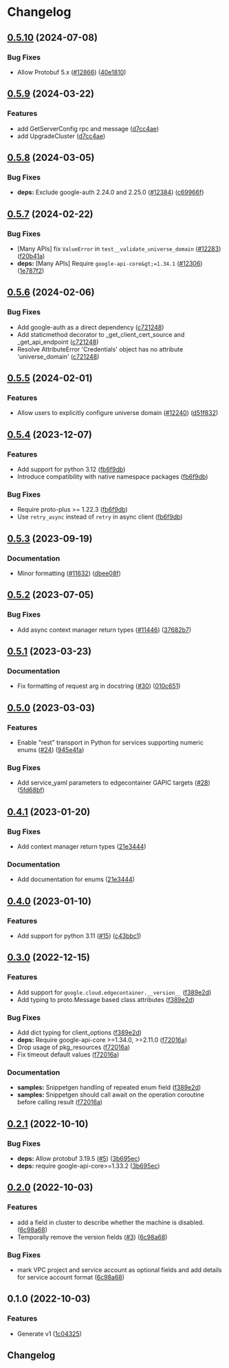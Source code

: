 # Changelog

## [0.5.10](https://github.com/googleapis/google-cloud-python/compare/google-cloud-edgecontainer-v0.5.9...google-cloud-edgecontainer-v0.5.10) (2024-07-08)


### Bug Fixes

* Allow Protobuf 5.x ([#12866](https://github.com/googleapis/google-cloud-python/issues/12866)) ([40e1810](https://github.com/googleapis/google-cloud-python/commit/40e18101eaaeefe4baa090c3b4f7a96209ea5735))

## [0.5.9](https://github.com/googleapis/google-cloud-python/compare/google-cloud-edgecontainer-v0.5.8...google-cloud-edgecontainer-v0.5.9) (2024-03-22)


### Features

* add GetServerConfig rpc and message ([d7cc4ae](https://github.com/googleapis/google-cloud-python/commit/d7cc4ae8fed8aaa29f85ba57dbc22f72463d290a))
* add UpgradeCluster ([d7cc4ae](https://github.com/googleapis/google-cloud-python/commit/d7cc4ae8fed8aaa29f85ba57dbc22f72463d290a))

## [0.5.8](https://github.com/googleapis/google-cloud-python/compare/google-cloud-edgecontainer-v0.5.7...google-cloud-edgecontainer-v0.5.8) (2024-03-05)


### Bug Fixes

* **deps:** Exclude google-auth 2.24.0 and 2.25.0 ([#12384](https://github.com/googleapis/google-cloud-python/issues/12384)) ([c69966f](https://github.com/googleapis/google-cloud-python/commit/c69966fa7aac2cba4e22513e4a053b3754f8ea5e))

## [0.5.7](https://github.com/googleapis/google-cloud-python/compare/google-cloud-edgecontainer-v0.5.6...google-cloud-edgecontainer-v0.5.7) (2024-02-22)


### Bug Fixes

* [Many APIs] fix `ValueError` in `test__validate_universe_domain` ([#12283](https://github.com/googleapis/google-cloud-python/issues/12283)) ([f20b41a](https://github.com/googleapis/google-cloud-python/commit/f20b41ac35b02a40135b83edfe819ff7a355ab21))
* **deps:** [Many APIs] Require `google-api-core&gt;=1.34.1` ([#12306](https://github.com/googleapis/google-cloud-python/issues/12306)) ([1e787f2](https://github.com/googleapis/google-cloud-python/commit/1e787f2079ac41ce634c7b90f02a6597cecb64be))

## [0.5.6](https://github.com/googleapis/google-cloud-python/compare/google-cloud-edgecontainer-v0.5.5...google-cloud-edgecontainer-v0.5.6) (2024-02-06)


### Bug Fixes

* Add google-auth as a direct dependency ([c721248](https://github.com/googleapis/google-cloud-python/commit/c721248accc77f0b1fba9605a65ea95a86f023a5))
* Add staticmethod decorator to _get_client_cert_source and _get_api_endpoint ([c721248](https://github.com/googleapis/google-cloud-python/commit/c721248accc77f0b1fba9605a65ea95a86f023a5))
* Resolve AttributeError 'Credentials' object has no attribute 'universe_domain' ([c721248](https://github.com/googleapis/google-cloud-python/commit/c721248accc77f0b1fba9605a65ea95a86f023a5))

## [0.5.5](https://github.com/googleapis/google-cloud-python/compare/google-cloud-edgecontainer-v0.5.4...google-cloud-edgecontainer-v0.5.5) (2024-02-01)


### Features

* Allow users to explicitly configure universe domain ([#12240](https://github.com/googleapis/google-cloud-python/issues/12240)) ([d51f832](https://github.com/googleapis/google-cloud-python/commit/d51f83298f89dbae23af1a146411b296eba6bba2))

## [0.5.4](https://github.com/googleapis/google-cloud-python/compare/google-cloud-edgecontainer-v0.5.3...google-cloud-edgecontainer-v0.5.4) (2023-12-07)


### Features

* Add support for python 3.12 ([fb6f9db](https://github.com/googleapis/google-cloud-python/commit/fb6f9dbfadfe1a8ca3b236e0cae5c85cf2862f3e))
* Introduce compatibility with native namespace packages ([fb6f9db](https://github.com/googleapis/google-cloud-python/commit/fb6f9dbfadfe1a8ca3b236e0cae5c85cf2862f3e))


### Bug Fixes

* Require proto-plus &gt;= 1.22.3 ([fb6f9db](https://github.com/googleapis/google-cloud-python/commit/fb6f9dbfadfe1a8ca3b236e0cae5c85cf2862f3e))
* Use `retry_async` instead of `retry` in async client ([fb6f9db](https://github.com/googleapis/google-cloud-python/commit/fb6f9dbfadfe1a8ca3b236e0cae5c85cf2862f3e))

## [0.5.3](https://github.com/googleapis/google-cloud-python/compare/google-cloud-edgecontainer-v0.5.2...google-cloud-edgecontainer-v0.5.3) (2023-09-19)


### Documentation

* Minor formatting ([#11632](https://github.com/googleapis/google-cloud-python/issues/11632)) ([dbee08f](https://github.com/googleapis/google-cloud-python/commit/dbee08f2df63e1906ba13b0d3060eec5a80c79e2))

## [0.5.2](https://github.com/googleapis/google-cloud-python/compare/google-cloud-edgecontainer-v0.5.1...google-cloud-edgecontainer-v0.5.2) (2023-07-05)


### Bug Fixes

* Add async context manager return types ([#11446](https://github.com/googleapis/google-cloud-python/issues/11446)) ([37682b7](https://github.com/googleapis/google-cloud-python/commit/37682b7793cfe0dcb27963fea7e474b3b85571c9))

## [0.5.1](https://github.com/googleapis/python-edgecontainer/compare/v0.5.0...v0.5.1) (2023-03-23)


### Documentation

* Fix formatting of request arg in docstring ([#30](https://github.com/googleapis/python-edgecontainer/issues/30)) ([010c651](https://github.com/googleapis/python-edgecontainer/commit/010c651ccb9c5f56a7cbf1e822def196fb8d706d))

## [0.5.0](https://github.com/googleapis/python-edgecontainer/compare/v0.4.1...v0.5.0) (2023-03-03)


### Features

* Enable "rest" transport in Python for services supporting numeric enums ([#24](https://github.com/googleapis/python-edgecontainer/issues/24)) ([945e4fa](https://github.com/googleapis/python-edgecontainer/commit/945e4faabc1267ede01875e60488d409b73ff638))


### Bug Fixes

* Add service_yaml parameters to edgecontainer GAPIC targets ([#28](https://github.com/googleapis/python-edgecontainer/issues/28)) ([5fd68bf](https://github.com/googleapis/python-edgecontainer/commit/5fd68bf24b50ff3c01bc0438c4d2c7592c5ba060))

## [0.4.1](https://github.com/googleapis/python-edgecontainer/compare/v0.4.0...v0.4.1) (2023-01-20)


### Bug Fixes

* Add context manager return types ([21e3444](https://github.com/googleapis/python-edgecontainer/commit/21e3444558864335d28a4bb502e7b5a72d0464fa))


### Documentation

* Add documentation for enums ([21e3444](https://github.com/googleapis/python-edgecontainer/commit/21e3444558864335d28a4bb502e7b5a72d0464fa))

## [0.4.0](https://github.com/googleapis/python-edgecontainer/compare/v0.3.0...v0.4.0) (2023-01-10)


### Features

* Add support for python 3.11 ([#15](https://github.com/googleapis/python-edgecontainer/issues/15)) ([c43bbc1](https://github.com/googleapis/python-edgecontainer/commit/c43bbc12171fbf39d1ee760ea61be145e727e807))

## [0.3.0](https://github.com/googleapis/python-edgecontainer/compare/v0.2.1...v0.3.0) (2022-12-15)


### Features

* Add support for `google.cloud.edgecontainer.__version__` ([f389e2d](https://github.com/googleapis/python-edgecontainer/commit/f389e2d224b6eeee2cb5337f2f6312d39140d897))
* Add typing to proto.Message based class attributes ([f389e2d](https://github.com/googleapis/python-edgecontainer/commit/f389e2d224b6eeee2cb5337f2f6312d39140d897))


### Bug Fixes

* Add dict typing for client_options ([f389e2d](https://github.com/googleapis/python-edgecontainer/commit/f389e2d224b6eeee2cb5337f2f6312d39140d897))
* **deps:** Require google-api-core &gt;=1.34.0, >=2.11.0  ([f72016a](https://github.com/googleapis/python-edgecontainer/commit/f72016a4f5970a401853c054be3b9b07bd1c5ac2))
* Drop usage of pkg_resources ([f72016a](https://github.com/googleapis/python-edgecontainer/commit/f72016a4f5970a401853c054be3b9b07bd1c5ac2))
* Fix timeout default values ([f72016a](https://github.com/googleapis/python-edgecontainer/commit/f72016a4f5970a401853c054be3b9b07bd1c5ac2))


### Documentation

* **samples:** Snippetgen handling of repeated enum field ([f389e2d](https://github.com/googleapis/python-edgecontainer/commit/f389e2d224b6eeee2cb5337f2f6312d39140d897))
* **samples:** Snippetgen should call await on the operation coroutine before calling result ([f72016a](https://github.com/googleapis/python-edgecontainer/commit/f72016a4f5970a401853c054be3b9b07bd1c5ac2))

## [0.2.1](https://github.com/googleapis/python-edgecontainer/compare/v0.2.0...v0.2.1) (2022-10-10)


### Bug Fixes

* **deps:** Allow protobuf 3.19.5 ([#5](https://github.com/googleapis/python-edgecontainer/issues/5)) ([3b695ec](https://github.com/googleapis/python-edgecontainer/commit/3b695ec9b0cef5aa191bf3fbae95902936c32a84))
* **deps:** require google-api-core&gt;=1.33.2 ([3b695ec](https://github.com/googleapis/python-edgecontainer/commit/3b695ec9b0cef5aa191bf3fbae95902936c32a84))

## [0.2.0](https://github.com/googleapis/python-edgecontainer/compare/v0.1.0...v0.2.0) (2022-10-03)


### Features

* add a field in cluster to describe whether the machine is disabled. ([6c98a68](https://github.com/googleapis/python-edgecontainer/commit/6c98a6803375915a20c460ff66d95a2c4a08e271))
* Temporally remove the version fields ([#3](https://github.com/googleapis/python-edgecontainer/issues/3)) ([6c98a68](https://github.com/googleapis/python-edgecontainer/commit/6c98a6803375915a20c460ff66d95a2c4a08e271))


### Bug Fixes

* mark VPC project and service account as optional fields and add details for service account format ([6c98a68](https://github.com/googleapis/python-edgecontainer/commit/6c98a6803375915a20c460ff66d95a2c4a08e271))

## 0.1.0 (2022-10-03)


### Features

* Generate v1 ([1c04325](https://github.com/googleapis/python-edgecontainer/commit/1c043255c62504d405e4647e908ecaab6d3e6b14))

## Changelog
